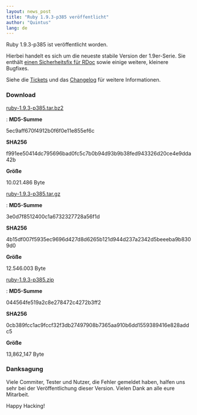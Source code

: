 ```yaml
---
layout: news_post
title: "Ruby 1.9.3-p385 veröffentlicht"
author: "Quintus"
lang: de
---
```


Ruby 1.9.3-p385 ist veröffentlicht worden.

Hierbei handelt es sich um die neueste stabile Version der 1.9er-Serie.
Sie enthält [einen Sicherheitsfix für RDoc][1] sowie einige weitere,
kleinere Bugfixes.

Siehe die [Tickets][2] und das [Changelog][3] für weitere Informationen.

### Download

[ruby-1.9.3-p385.tar.bz2][4]

: **MD5-Summe**
  
  5ec9aff670f4912b0f6f0e11e855ef6c
  
  **SHA256**
  
  f991ee50414dc795696bad0fc5c7b0b94d93b9b38fed943326d20ce4e9dda42b
  
  **Größe**
  
  10\.021.486 Byte

[ruby-1.9.3-p385.tar.gz][5]

: **MD5-Summe**
  
  3e0d7f8512400c1a6732327728a56f1d
  
  **SHA256**
  
  4b15df007f5935ec9696d427d8d6265b121d944d237a2342d5beeeba9b8309d0
  
  **Größe**
  
  12\.546.003 Byte

[ruby-1.9.3-p385.zip][6]

: **MD5-Summe**
  
  044564fe519a2c8e278472c4272b3ff2
  
  **SHA256**
  
  0cb389fcc1ac9fccf32f3db27497908b7365aa910b6dd1559389416e828addc5
  
  **Größe**
  
  13,862,147 Byte

### Danksagung

Viele Commiter, Tester und Nutzer, die Fehler gemeldet haben, halfen uns
sehr bei der Veröffentlichung dieser Version. Vielen Dank an alle eure
Mitarbeit.

Happy Hacking!



[1]: http://www.ruby-lang.org/de/news/2013/02/07/xss-exploit-fr-rdoc-dokumentation/ 
[2]: https://bugs.ruby-lang.org/projects/ruby-193/issues?set_filter=1&amp;status_id=5 
[3]: http://svn.ruby-lang.org/repos/ruby/tags/v1_9_3_385/ChangeLog 
[4]: ftp://ftp.ruby-lang.org/pub/ruby/1.9/ruby-1.9.3-p385.tar.bz2 
[5]: ftp://ftp.ruby-lang.org/pub/ruby/1.9/ruby-1.9.3-p385.tar.gz 
[6]: ftp://ftp.ruby-lang.org/pub/ruby/1.9/ruby-1.9.3-p385.zip 

